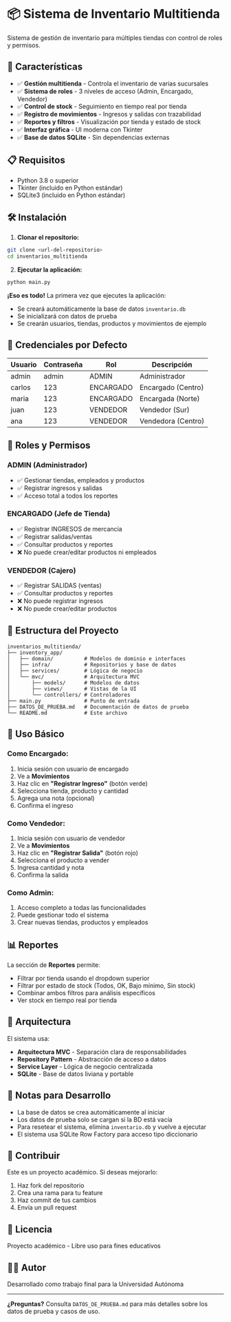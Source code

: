 # 📦 Sistema de Inventario Multitienda

Sistema de gestión de inventario para múltiples tiendas con control de roles y permisos.

## 🚀 Características

-   ✅ **Gestión multitienda** - Controla el inventario de varias sucursales
-   ✅ **Sistema de roles** - 3 niveles de acceso (Admin, Encargado, Vendedor)
-   ✅ **Control de stock** - Seguimiento en tiempo real por tienda
-   ✅ **Registro de movimientos** - Ingresos y salidas con trazabilidad
-   ✅ **Reportes y filtros** - Visualización por tienda y estado de stock
-   ✅ **Interfaz gráfica** - UI moderna con Tkinter
-   ✅ **Base de datos SQLite** - Sin dependencias externas

## 📋 Requisitos

-   Python 3.8 o superior
-   Tkinter (incluido en Python estándar)
-   SQLite3 (incluido en Python estándar)

## 🛠️ Instalación

1. **Clonar el repositorio:**

```bash
git clone <url-del-repositorio>
cd inventarios_multitienda
```

2. **Ejecutar la aplicación:**

```bash
python main.py
```

**¡Eso es todo!** La primera vez que ejecutes la aplicación:

-   Se creará automáticamente la base de datos `inventario.db`
-   Se inicializará con datos de prueba
-   Se crearán usuarios, tiendas, productos y movimientos de ejemplo

## 🔑 Credenciales por Defecto

| Usuario | Contraseña | Rol       | Descripción        |
| ------- | ---------- | --------- | ------------------ |
| admin   | admin      | ADMIN     | Administrador      |
| carlos  | 123        | ENCARGADO | Encargado (Centro) |
| maria   | 123        | ENCARGADO | Encargada (Norte)  |
| juan    | 123        | VENDEDOR  | Vendedor (Sur)     |
| ana     | 123        | VENDEDOR  | Vendedora (Centro) |

## 👥 Roles y Permisos

### ADMIN (Administrador)

-   ✅ Gestionar tiendas, empleados y productos
-   ✅ Registrar ingresos y salidas
-   ✅ Acceso total a todos los reportes

### ENCARGADO (Jefe de Tienda)

-   ✅ Registrar INGRESOS de mercancía
-   ✅ Registrar salidas/ventas
-   ✅ Consultar productos y reportes
-   ❌ No puede crear/editar productos ni empleados

### VENDEDOR (Cajero)

-   ✅ Registrar SALIDAS (ventas)
-   ✅ Consultar productos y reportes
-   ❌ No puede registrar ingresos
-   ❌ No puede crear/editar productos

## 📂 Estructura del Proyecto

```
inventarios_multitienda/
├── inventory_app/
│   ├── domain/          # Modelos de dominio e interfaces
│   ├── infra/           # Repositorios y base de datos
│   ├── services/        # Lógica de negocio
│   └── mvc/             # Arquitectura MVC
│       ├── models/      # Modelos de datos
│       ├── views/       # Vistas de la UI
│       └── controllers/ # Controladores
├── main.py              # Punto de entrada
├── DATOS_DE_PRUEBA.md   # Documentación de datos de prueba
└── README.md            # Este archivo
```

## 🎯 Uso Básico

### Como Encargado:

1. Inicia sesión con usuario de encargado
2. Ve a **Movimientos**
3. Haz clic en **"Registrar Ingreso"** (botón verde)
4. Selecciona tienda, producto y cantidad
5. Agrega una nota (opcional)
6. Confirma el ingreso

### Como Vendedor:

1. Inicia sesión con usuario de vendedor
2. Ve a **Movimientos**
3. Haz clic en **"Registrar Salida"** (botón rojo)
4. Selecciona el producto a vender
5. Ingresa cantidad y nota
6. Confirma la salida

### Como Admin:

1. Acceso completo a todas las funcionalidades
2. Puede gestionar todo el sistema
3. Crear nuevas tiendas, productos y empleados

## 📊 Reportes

La sección de **Reportes** permite:

-   Filtrar por tienda usando el dropdown superior
-   Filtrar por estado de stock (Todos, OK, Bajo mínimo, Sin stock)
-   Combinar ambos filtros para análisis específicos
-   Ver stock en tiempo real por tienda

## 🔄 Arquitectura

El sistema usa:

-   **Arquitectura MVC** - Separación clara de responsabilidades
-   **Repository Pattern** - Abstracción de acceso a datos
-   **Service Layer** - Lógica de negocio centralizada
-   **SQLite** - Base de datos liviana y portable

## 📝 Notas para Desarrollo

-   La base de datos se crea automáticamente al iniciar
-   Los datos de prueba solo se cargan si la BD está vacía
-   Para resetear el sistema, elimina `inventario.db` y vuelve a ejecutar
-   El sistema usa SQLite Row Factory para acceso tipo diccionario

## 🤝 Contribuir

Este es un proyecto académico. Si deseas mejorarlo:

1. Haz fork del repositorio
2. Crea una rama para tu feature
3. Haz commit de tus cambios
4. Envía un pull request

## 📄 Licencia

Proyecto académico - Libre uso para fines educativos

## 👨‍💻 Autor

Desarrollado como trabajo final para la Universidad Autónoma

---

**¿Preguntas?** Consulta `DATOS_DE_PRUEBA.md` para más detalles sobre los datos de prueba y casos de uso.
